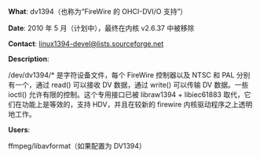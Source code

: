 **What**: dv1394（也称为“FireWire 的 OHCI-DVI/O 支持”）

**Date**: 2010 年 5 月（计划中），最终在内核 v2.6.37 中被移除

**Contact**: linux1394-devel@lists.sourceforge.net

**Description**:

/dev/dv1394/* 是字符设备文件，每个 FireWire 控制器以及 NTSC 和 PAL 分别有一个，通过 read() 可以接收 DV 数据，通过 write() 可以传输 DV 数据。一些 ioctl() 允许有限的控制。这个专用接口已被 libraw1394 + libiec61883 取代，它们在功能上是等效的，支持 HDV，并且在较新的 firewire 内核驱动程序之上透明地工作。

**Users**:

ffmpeg/libavformat（如果配置为 DV1394）